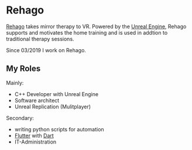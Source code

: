 
# Rehago

[Rehago](https://rehago.eu) takes mirror therapy to VR. Powered by the [Unreal Engine](https://www.unrealengine.com/), Rehago supports and motivates the home training and is used in addtion to traditional therapy sessions.

Since 03/2019 I work on Rehago.

## My Roles

Mainly:

- C++ Developer with Unreal Engine
- Software architect
- Unreal Replication (Mulitplayer)

Secondary:

- writing python scripts for automation
- [Flutter](https://flutter.dev) with [Dart](https://dart.dev)
- IT-Administration
